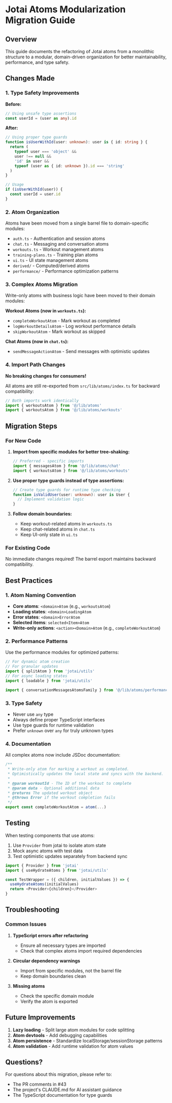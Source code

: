 # Jotai Atoms Modularization Migration Guide

## Overview

This guide documents the refactoring of Jotai atoms from a monolithic structure to a modular, domain-driven organization for better maintainability, performance, and type safety.

## Changes Made

### 1. Type Safety Improvements

**Before:**

```typescript
// Using unsafe type assertions
const userId = (user as any).id
```

**After:**

```typescript
// Using proper type guards
function isUserWithId(user: unknown): user is { id: string } {
  return (
    typeof user === 'object' &&
    user !== null &&
    'id' in user &&
    typeof (user as { id: unknown }).id === 'string'
  )
}

// Usage
if (isUserWithId(user)) {
  const userId = user.id
}
```

### 2. Atom Organization

Atoms have been moved from a single barrel file to domain-specific modules:

- `auth.ts` - Authentication and session atoms
- `chat.ts` - Messaging and conversation atoms
- `workouts.ts` - Workout management atoms
- `training-plans.ts` - Training plan atoms
- `ui.ts` - UI state management atoms
- `derived/` - Computed/derived atoms
- `performance/` - Performance optimization patterns

### 3. Complex Atoms Migration

Write-only atoms with business logic have been moved to their domain modules:

**Workout Atoms (now in `workouts.ts`):**

- `completeWorkoutAtom` - Mark workout as completed
- `logWorkoutDetailsAtom` - Log workout performance details
- `skipWorkoutAtom` - Mark workout as skipped

**Chat Atoms (now in `chat.ts`):**

- `sendMessageActionAtom` - Send messages with optimistic updates

### 4. Import Path Changes

**No breaking changes for consumers!**

All atoms are still re-exported from `src/lib/atoms/index.ts` for backward compatibility:

```typescript
// Both imports work identically
import { workoutsAtom } from '@/lib/atoms'
import { workoutsAtom } from '@/lib/atoms/workouts'
```

## Migration Steps

### For New Code

1. **Import from specific modules for better tree-shaking:**

   ```typescript
   // Preferred - specific imports
   import { messagesAtom } from '@/lib/atoms/chat'
   import { workoutsAtom } from '@/lib/atoms/workouts'
   ```

2. **Use proper type guards instead of type assertions:**

   ```typescript
   // Create type guards for runtime type checking
   function isValidUser(user: unknown): user is User {
     // Implement validation logic
   }
   ```

3. **Follow domain boundaries:**
   - Keep workout-related atoms in `workouts.ts`
   - Keep chat-related atoms in `chat.ts`
   - Keep UI-only state in `ui.ts`

### For Existing Code

No immediate changes required! The barrel export maintains backward compatibility.

## Best Practices

### 1. Atom Naming Convention

- **Core atoms**: `<domain>Atom` (e.g., `workoutsAtom`)
- **Loading states**: `<domain>LoadingAtom`
- **Error states**: `<domain>ErrorAtom`
- **Selected items**: `selected<Item>Atom`
- **Write-only actions**: `<action><Domain>Atom` (e.g., `completeWorkoutAtom`)

### 2. Performance Patterns

Use the performance modules for optimized patterns:

```typescript
// For dynamic atom creation
// For granular updates
import { splitAtom } from 'jotai/utils'
// For async loading states
import { loadable } from 'jotai/utils'

import { conversationMessagesAtomsFamily } from '@/lib/atoms/performance/atom-family'
```

### 3. Type Safety

- Never use `any` type
- Always define proper TypeScript interfaces
- Use type guards for runtime validation
- Prefer `unknown` over `any` for truly unknown types

### 4. Documentation

All complex atoms now include JSDoc documentation:

```typescript
/**
 * Write-only atom for marking a workout as completed.
 * Optimistically updates the local state and syncs with the backend.
 *
 * @param workoutId - The ID of the workout to complete
 * @param data - Optional additional data
 * @returns The updated workout object
 * @throws Error if the workout completion fails
 */
export const completeWorkoutAtom = atom(...)
```

## Testing

When testing components that use atoms:

1. Use `Provider` from jotai to isolate atom state
2. Mock async atoms with test data
3. Test optimistic updates separately from backend sync

```typescript
import { Provider } from 'jotai'
import { useHydrateAtoms } from 'jotai/utils'

const TestWrapper = ({ children, initialValues }) => {
  useHydrateAtoms(initialValues)
  return <Provider>{children}</Provider>
}
```

## Troubleshooting

### Common Issues

1. **TypeScript errors after refactoring**
   - Ensure all necessary types are imported
   - Check that complex atoms import required dependencies

2. **Circular dependency warnings**
   - Import from specific modules, not the barrel file
   - Keep domain boundaries clean

3. **Missing atoms**
   - Check the specific domain module
   - Verify the atom is exported

## Future Improvements

1. **Lazy loading** - Split large atom modules for code splitting
2. **Atom devtools** - Add debugging capabilities
3. **Atom persistence** - Standardize localStorage/sessionStorage patterns
4. **Atom validation** - Add runtime validation for atom values

## Questions?

For questions about this migration, please refer to:

- The PR comments in #43
- The project's CLAUDE.md for AI assistant guidance
- The TypeScript documentation for type guards
